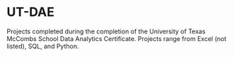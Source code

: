 # UT-DAE
Projects completed during the completion of the University of Texas McCombs School Data Analytics Certificate. Projects range from Excel (not listed), SQL, and Python.
